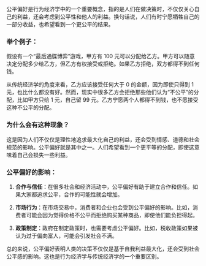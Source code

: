 公平偏好是行为经济学中的一个重要概念，指的是人们在做决策时，不仅仅关心自己的利益，还会考虑到公平性和他人的利益。换句话说，人们有时宁愿牺牲自己的一部分收益，也希望看到一个更公平的结果。

### 举个例子：

假设有一个“最后通牒博弈”游戏，甲方有 100 元可以分配给乙方。甲方可以随意决定分配多少给乙方，但乙方有权接受或拒绝。如果乙方拒绝，双方都得不到任何钱。

从传统经济学的角度来看，乙方应该接受任何大于 0 的金额，因为即使只得到 1 元，也比什么都没有好。然而，现实中很多乙方会拒绝那些他们认为“不公平”的分配，比如甲方只给 1 元，自己留 99 元。乙方宁愿两个人都得不到钱，也不愿接受这种不公平的分配。

### 为什么会有这种现象？

这是因为人们不仅仅是理性地追求最大化自己的利益，还会受到情感、道德和社会规范的影响。公平偏好就是其中之一。人们希望看到一个更平等的分配，即使这意味着自己会损失一些利益。

### 公平偏好的影响：

1. **合作与信任**：在很多社会和经济活动中，公平偏好有助于建立合作和信任。如果大家都追求公平，合作的可能性就会增加。
2. **市场行为**：在市场交易中，消费者和企业也会受到公平偏好的影响。比如，消费者可能会因为觉得价格不公平而拒绝购买某种商品，即使他们能负担得起。

3. **政策制定**：政府在制定政策时，也需要考虑公平偏好。比如，税收政策如果被认为过于偏向富人，可能会引发社会不满。

总的来说，公平偏好表明人类的决策不仅仅是基于自我利益最大化，还会受到社会公平感的影响。这也是行为经济学与传统经济学的一个重要区别。
